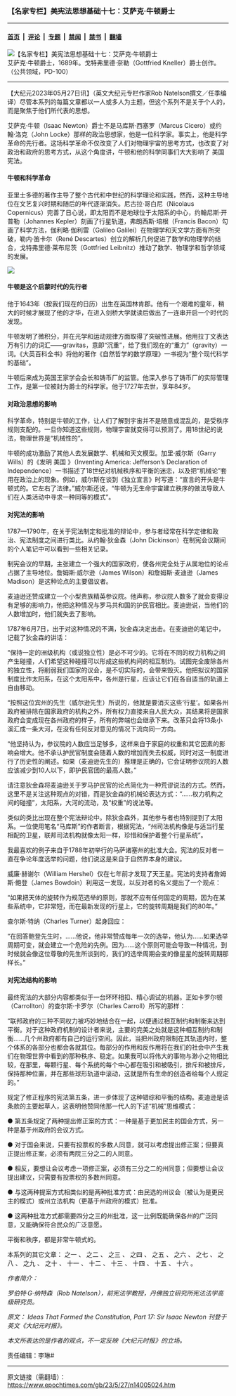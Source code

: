 ### 【名家专栏】美宪法思想基础十七：艾萨克‧牛顿爵士

---

#### [首页](../../../..?n14005024) &nbsp;|&nbsp; [评论](../../../../../epoch-comment?n14005024) &nbsp;|&nbsp; [专题](../../../../../epoch-special?n14005024) &nbsp;|&nbsp; [禁闻](../../../../../epoch-news?n14005024) &nbsp;|&nbsp; [禁书](../../../../../books?n14005024) &nbsp;|&nbsp; [翻墙](https://github.com/gfw-breaker/nogfw/blob/master/README.md?n14005024)


<div><img alt="【名家专栏】美宪法思想基础十七：艾萨克‧牛顿爵士" class="attachment-djy_600_400 size-djy_600_400 wp-post-image" src="https://i.epochtimes.com/assets/uploads/2023/05/id14005026-newton1689-crop-resize-600x400.jpg"/>
<div class="caption">
 艾萨克‧牛顿爵士，1689年。戈特弗里德‧奈勒（Gottfried Kneller）爵士创作。（公共领域，PD-100）
</div></div><hr/><div class="post_content" id="artbody" itemprop="articleBody">
 <!-- article content begin -->
 <p>
  【大纪元2023年05月27日讯】（英文大纪元专栏作家Rob Natelson撰文／任季编译）尽管本系列的每篇文章都以一人或多人为主题，但这个系列不是关于个人的，而是聚焦于他们所代表的思想。
 </p>
 <p>
  艾萨克‧牛顿（Isaac Newton）爵士不是马库斯‧西塞罗（Marcus Cicero）或约翰‧洛克（John Locke）那样的政治思想家，他是一位科学家。事实上，他是科学革命的先行者。这场科学革命不仅改变了人们对物理宇宙的思考方式，也改变了对政治和政府的思考方式，从这个角度讲，牛顿和他的科学同事们大大影响了
  <ok href="https://www.epochtimes.com/gb/tag/%E7%BE%8E%E5%9B%BD.html">
   美国
  </ok>
  宪法。
 </p>
 <h4>
  牛顿和科学革命
 </h4>
 <p>
  亚里士多德的著作主导了整个古代和中世纪的科学理论和实践，然而，这种主导地位在文艺复兴时期和随后的年代逐渐消失。尼古拉‧哥白尼（Nicolaus Copernicus）完善了日心说，即太阳而不是地球位于太阳系的中心，约翰尼斯‧开普勒（Johannes Kepler）刻画了行星轨道，弗朗西斯‧培根（Francis Bacon）勾画了科学方法，伽利略‧伽利雷（Galileo Galilei）在物理学和天文学方面有所突破，勒内‧笛卡尔（René Descartes）创立的解析几何促进了数学和物理学的结合，戈特弗里德‧莱布尼茨（Gottfried Leibnitz）推动了数学、物理学和哲学领域的发展。
 </p>
 <p>
  <img class="aligncenter" src="https://img.theepochtimes.com/assets/uploads/2023/01/29/Education-Timeline-4-copy-7-1.png"/>
 </p>
 <h4>
  牛顿是这个启蒙时代的先行者
 </h4>
 <p>
  他于1643年（按我们现在的日历）出生在英国林肯郡。他有一个艰难的童年，稍大的时候才展现了他的才华，在进入剑桥大学就读后做出了一连串开启一个时代的发现。
 </p>
 <p>
  牛顿发明了微积分，并在光学和运动规律方面取得了突破性进展。他用拉丁文表达万有引力的词汇——gravitas，意即“沉重”，给了我们现在的“重力”（gravity）一词。《大英百科全书》将他的著作《自然哲学的数学原理》一书视为“整个现代科学的基础”。
 </p>
 <p>
  牛顿后来成为英国王家学会会长和铸币厂的监管。他深入参与了铸币厂的实际管理工作，是第一位被封为爵士的科学家。他于1727年去世，享年84岁。
 </p>
 <h4>
  对政治思想的影响
 </h4>
 <p>
  科学革命，特别是牛顿的工作，让人们了解到宇宙并不是随意或混乱的，是受秩序规则支配的。一旦你知道这些规则，物理宇宙就变得可以预测了。用18世纪的说法，物理世界是“机械性的”。
 </p>
 <p>
  牛顿的成功激励了其他人去发展数学、机械和天文模型。加里‧威尔斯（Garry Wills）的《发明
  <ok href="https://www.epochtimes.com/gb/tag/%E7%BE%8E%E5%9B%BD.html">
   美国
  </ok>
  》（Inventing America: Jefferson’s Declaration of Independence）一书描述了18世纪对机械秩序和平衡的迷恋，以及把“机械论”套用在政治上的现象。例如，威尔斯在谈到《独立宣言》时写道：“宣言的开头是牛顿式的。它左右了法律。”威尔斯还说，“牛顿为无生命宇宙建立秩序的做法导致人们在人类活动中寻求一种同等的模式”。
 </p>
 <h4>
  对宪法的影响
 </h4>
 <p>
  1787—1790年，在关于宪法制定和批准的辩论中，参与者经常在科学定律和政治、宪法制度之间进行类比。从约翰‧狄金森（John Dickinson）在制宪会议期间的个人笔记中可以看到一些相关记录。
 </p>
 <p>
  制宪会议的早期，主张建立一个强大的国家政府，使各州完全处于从属地位的论点占据了主导地位。詹姆斯‧威尔逊（James Wilson）和詹姆斯‧麦迪逊（James Madison）是这种论点的主要倡议者。
 </p>
 <p>
  麦迪逊还赞成建立一个小型贵族精英参议院。他声称，参议院人数多了就会变得没有足够的影响力，他把这种情况与罗马共和国的护民官相比。麦迪逊说，当他们的人数增加时，他们就失去了影响。
 </p>
 <p>
  1787年6月7日，出于对这种情况的不满，狄金森决定出击。在麦迪逊的笔记中，记载了狄金森的讲话：
 </p>
 <p>
  “保持一定的洲级机构（或说独立性）是必不可少的。它将在不同的权力机构之间产生碰撞，人们希望这种碰撞可以形成这些机构间的相互制约。试图完全废除各州的独立性，将削弱我们国家的议会，是不切实际的，会带来毁灭。他把拟议的国家制度比作太阳系，在这个太阳系中，各州是行星，应该让它们在各自适当的轨道上自由移动。
 </p>
 <p>
  “按照这位宾州的先生（威尔逊先生）所说的，他就是要消灭这些‘行星’。如果各州政府被排除在国家政府的机构之外，所有权力直接来自人民大众，其结果将是国家政府会变成现在各州政府的样子，所有的弊端也会继承下来。改革只会将13条小溪汇成一条大河，在没有任何反对意见的情况下流向同一方向。
 </p>
 <p>
  “他坚持认为，参议院的人数应当足够多，这样来自于家庭的权重和其它因素的影响会增大。他不承认护民官制度会随着人数的增加而失去权威，同时对这一制度进行了历史性的阐述。如果（麦迪逊先生的）推理是正确的，它会证明参议院的人数应该减少到10人以下，即护民官团的最高人数。”
 </p>
 <p>
  请注意狄金森将麦迪逊关于罗马护民官的论点简化为一种荒谬说法的方式。然而，这里不是关注这种观点的对错，而是狄金森的机械论表达方式：“……权力机构之间的碰撞”，太阳系，大河的流动，及“权重”的说法等。
 </p>
 <p>
  类似的类比出现在整个宪法辩论中。除狄金森外，其他参与者也特别提到了太阳系。一位使用笔名“马库斯”的作者断言，根据宪法，“州司法机构像是与适当行星相配的卫星，联邦司法机构就像太阳一样，珍惜和保护着整个行星系统”。
 </p>
 <p>
  我最喜欢的例子来自于1788年初举行的马萨诸塞州的批准大会。宪法的反对者一直在争论年度选举的问题，他们说这是来自于自然界本身的建议。
 </p>
 <p>
  威廉‧赫谢尔（William Hershel）仅在七年前才发现了天王星。宪法的支持者詹姆斯‧鲍登（James Bowdoin）利用这一发现，以反对者的名义提出了一个观点：
 </p>
 <p>
  “如果把天体的旋转作为规范选举的原则，那就不应有任何固定的周期，因为在某些系统中，它非常短，而在最新发现的行星上，它的旋转周期是我们的80年。”
 </p>
 <p>
  查尔斯‧特纳（Charles Turner）起身回应：
 </p>
 <p>
  “在回答鲍登先生时，……他说，他非常赞成每年一次的选举，他认为……如果选举周期可变，就会建立一个危险的先例。因为……这个原则可能会导致一种情况，到时候就会像这位尊敬的先生所谈到的，我们的选举周期会变的像星星的旋转周期那样长。”
 </p>
 <h4>
  对宪法结构的影响
 </h4>
 <p>
  最终宪法的大部分内容都类似于一台环环相扣、精心调试的机器。正如卡罗尔顿（Carrollton）的查尔斯‧卡罗尔（Charles Carroll）所写的那样：
 </p>
 <p>
  “联邦政府的三种不同权力被巧妙地结合在一起，以便通过相互制约和制衡来达到平衡。对于这种政府机制的设计者来说，主要的完美之处就是这种相互制约和制衡……几个州政府都有自己的运行空间。因此，当把州政府限制在其轨道内时，整个体系的各部分也都会各就其位。每部分的作用和反作用将在我们的社会中产生我们在物理世界中看到的那种秩序、稳定。如果我可以将伟大的事物与渺小之物相比较，在那里，每颗行星、每个系统的每个中心都在吸引和被吸引，排斥和被排斥，保持那种位置，并在那些球形轨道中滚动，这就是所有生命的创造者给每个人规定的。”
 </p>
 <p>
  规定了修正程序的宪法第五条，进一步体现了这种错综和平衡的结构。麦迪逊是该条款的主要起草人，这表明他赞同他那一代人的下述“机械”思维模式：
 </p>
 <p>
  ● 第五条规定了两种提出修正案的方式：一种是基于更加民主的国会方式，另一种是基于州政府的会议方式。
 </p>
 <p>
  ● 对于国会来说，只要有投票权的多数人同意，就可以考虑提出修正案；但要真正提出修正案，必须有两院三分之二的人同意。
 </p>
 <p>
  ● 相反，要想让会议考虑一项修正案，必须有三分之二的州同意；但要想让会议提出建议，只需要有投票权的多数州同意。
 </p>
 <p>
  ● 与这两种提案方式相类似的是两种批准方式：由民选的州议会（被认为是更民主的模式）或州立法机构（更基于州政府的模式）批准。
 </p>
 <p>
  ● 这两种批准方式都需要四分之三的州批准，这一比例既能确保各州的广泛同意，又能确保符合民众的广泛意愿。
 </p>
 <p>
  平衡和秩序，都是非常牛顿式的。
 </p>
 <p>
  本系列的其它文章：
  <ok href="https://www.epochtimes.com/gb/22/11/9/n13862678.htm">
   之一
  </ok>
  、
  <ok href="https://www.epochtimes.com/gb/22/11/10/n13863448.htm">
   之二
  </ok>
  、
  <ok href="https://www.epochtimes.com/gb/22/11/18/n13868641.htm">
   之三
  </ok>
  、
  <ok href="https://www.epochtimes.com/gb/22/11/21/n13870261.htm">
   之四
  </ok>
  、
  <ok href="https://www.epochtimes.com/gb/23/4/16/n13974280.htm">
   之五
  </ok>
  、
  <ok href="https://www.epochtimes.com/gb/23/4/18/n13975690.htm">
   之六
  </ok>
  、
  <ok href="https://www.epochtimes.com/gb/23/4/19/n13976258.htm">
   之七
  </ok>
  、
  <ok href="https://www.epochtimes.com/gb/23/4/24/n13980559.htm">
   之八
  </ok>
  、
  <ok href="https://www.epochtimes.com/gb/23/4/27/n13982835.htm">
   之九
  </ok>
  、
  <ok href="https://www.epochtimes.com/gb/23/5/8/n13991309.htm">
   之十
  </ok>
  、
  <ok href="https://www.epochtimes.com/gb/23/5/10/n13993066.htm">
   十一
  </ok>
  、
  <ok href="https://www.epochtimes.com/gb/23/5/13/n13995813.htm">
   十二
  </ok>
  、
  <ok href="https://www.epochtimes.com/gb/23/5/15/n13997512.htm">
   十三
  </ok>
  、
  <ok href="https://www.epochtimes.com/gb/23/5/19/n14000332.htm">
   十四
  </ok>
  、
  <ok href="https://www.epochtimes.com/gb/23/5/20/n14000924.htm">
   十五
  </ok>
  、
  <ok href="https://www.epochtimes.com/gb/23/5/21/n14001303.htm">
   十六
  </ok>
  。
 </p>
 <p>
  <em>
   作者简介：
  </em>
 </p>
 <p>
  <em>
   罗伯特‧G‧纳特森（Rob Natelson），前宪法学教授，丹佛独立研究所宪法法学高级研究员。
  </em>
 </p>
 <p>
  <em>
   原文：
   <ok href="https://www.theepochtimes.com/ideas-that-formed-the-constitution-part-17-sir-isaac-newton_5045935.html?utm_source=open&amp;utm_medium=search">
    Ideas That Formed the Constitution, Part 17: Sir Isaac Newton
   </ok>
   刊登于英文《大纪元时报》。
  </em>
 </p>
 <p>
  <em>
   本文所表达的是作者的观点，不一定反映《大纪元时报》的立场。
  </em>
 </p>
 <p>
  责任编辑：李琳#
 </p>
 <!-- article content end -->
 <div id="below_article_ad">
 </div>
</div>


---

原文链接（需翻墙）：https://www.epochtimes.com/gb/23/5/27/n14005024.htm